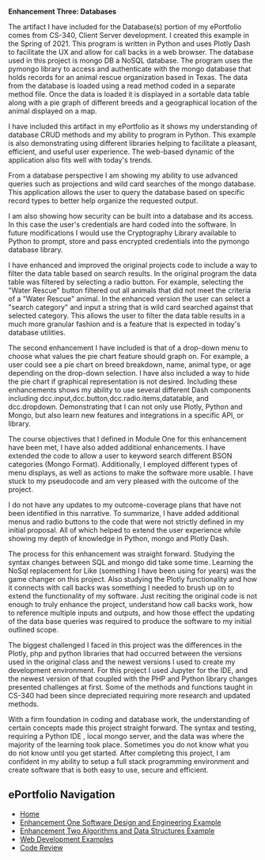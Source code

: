 **Enhancement Three: Databases**

The artifact I have included for the Database(s) portion of my ePortfolio comes from CS-340, Client Server development. I created this example in the Spring of 2021. This program is written in Python and uses Plotly Dash to facilitate the UX and allow for call backs in a web browser. The database used in this project is mongo DB a NoSQL database. The program uses the pymongo library to access and authenticate with the mongo database that holds records for an animal rescue organization based in Texas. The data from the database is loaded using a read method coded in a separate method file. Once the data is loaded it is displayed in a sortable data table along with a pie graph of different breeds and a geographical location of the animal displayed on a map.

I have included this artifact in my ePortfolio as it shows my understanding of database CRUD methods and my ability to program in Python. This example is also demonstrating using different libraries helping to facilitate a pleasant, efficient, and useful user experience. The web-based dynamic of the application also fits well with today&#39;s trends.

From a database perspective I am showing my ability to use advanced queries such as projections and wild card searches of the mongo database. This application allows the user to query the database based on specific record types to better help organize the requested output.

I am also showing how security can be built into a database and its access. In this case the user&#39;s credentials are hard coded into the software. In future modifications I would use the Cryptography Library available to Python to prompt, store and pass encrypted credentials into the pymongo database library.

I have enhanced and improved the original projects code to include a way to filter the data table based on search results. In the original program the data table was filtered by selecting a radio button. For example, selecting the &quot;Water Rescue&quot; button filtered out all animals that did not meet the criteria of a &quot;Water Rescue&quot; animal. In the enhanced version the user can select a &quot;search category&quot; and input a string that is wild card searched against that selected category. This allows the user to filter the data table results in a much more granular fashion and is a feature that is expected in today&#39;s database utilities.

The second enhancement I have included is that of a drop-down menu to choose what values the pie chart feature should graph on. For example, a user could see a pie chart on breed breakdown, name, animal type, or age depending on the drop-down selection. I have also included a way to hide the pie chart if graphical representation is not desired. Including these enhancements shows my ability to use several different Dash components including dcc.input,dcc.button,dcc.radio.items,datatable, and dcc.dropdown. Demonstrating that I can not only use Plotly, Python and Mongo, but also learn new features and integrations in a specific API, or library.

The course objectives that I defined in Module One for this enhancement have been met, I have also added additional enhancements. I have extended the code to allow a user to keyword search different BSON categories (Mongo Format). Additionally, I employed different types of menu displays, as well as actions to make the software more usable. I have stuck to my pseudocode and am very pleased with the outcome of the project.

I do not have any updates to my outcome-coverage plans that have not been identified in this narrative. To summarize, I have added additional menus and radio buttons to the code that were not strictly defined in my initial proposal. All of which helped to extend the user experience while showing my depth of knowledge in Python, mongo and Plotly Dash.

The process for this enhancement was straight forward. Studying the syntax changes between SQL and mongo did take some time. Learning the NoSql replacement for Like (something I have been using for years) was the game changer on this project. Also studying the Plotly functionality and how it connects with call backs was something I needed to brush up on to extend the functionality of my software. Just reciting the original code is not enough to truly enhance the project, understand how call backs work, how to reference multiple inputs and outputs, and how those effect the updating of the data base queries was required to produce the software to my initial outlined scope.

The biggest challenged I faced in this project was the differences in the Plotly, php and python libraries that had occurred between the versions used in the original class and the newest versions I used to create my development environment. For this project I used Jupyter for the IDE, and the newest version of that coupled with the PHP and Python library changes presented challenges at first. Some of the methods and functions taught in CS-340 had been since depreciated requiring more research and updated methods.

With a firm foundation in coding and database work, the understanding of certain concepts made this project straight forward. The syntax and testing, requiring a Python IDE , local mongo server, and the data was where the majority of the learning took place. Sometimes you do not know what you do not know until you get started. After completing this project, I am confident in my ability to setup a full stack programming environment and create software that is both easy to use, secure and efficient.
## ePortfolio Navigation
- [Home](index.md)
- [Enhancement One Software Design and Engineering Example](enhancement_1.md)
- [Enhancement Two Algorithms and Data Structures Example](enhancement_2.md)
- [Web Development Examples](web_dev.md)
- [Code Review](code_review.md)

